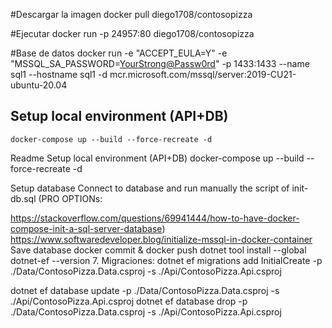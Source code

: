 #Descargar la imagen
docker pull diego1708/contosopizza

#Ejecutar
docker run -p 24957:80 diego1708/contosopizza

#Base de datos
docker run -e "ACCEPT_EULA=Y" -e "MSSQL_SA_PASSWORD=<YourStrong@Passw0rd>" -p 1433:1433 --name sql1 --hostname sql1 -d mcr.microsoft.com/mssql/server:2019-CU21-ubuntu-20.04



## Setup local environment (API+DB)
`docker-compose up --build --force-recreate -d`


Readme
Setup local environment (API+DB)
docker-compose up --build --force-recreate -d

Setup database
Connect to database and run manually the script of init-db.sql (PRO OPTIONs:

https://stackoverflow.com/questions/69941444/how-to-have-docker-compose-init-a-sql-server-database)
https://www.softwaredeveloper.blog/initialize-mssql-in-docker-container
Save database
docker commit & docker push
dotnet tool install --global dotnet-ef --version 7.
Migraciones: dotnet ef migrations add InitialCreate -p ./Data/ContosoPizza.Data.csproj -s ./Api/ContosoPizza.Api.csproj 

dotnet ef database update -p ./Data/ContosoPizza.Data.csproj -s ./Api/ContosoPizza.Api.csproj 
dotnet ef database drop -p ./Data/ContosoPizza.Data.csproj -s ./Api/ContosoPizza.Api.csproj